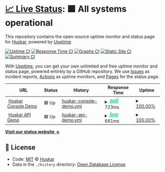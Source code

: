 # [📈 Live Status](https://huskar-org.github.io/uptime): <!--live status--> **🟩 All systems operational**

This repository contains the open-source uptime monitor and status page for [Huskar](https://huskar.org), powered by [Upptime](https://github.com/upptime/upptime).

[![Uptime CI](https://github.com/koj-co/upptime/workflows/Uptime%20CI/badge.svg)](https://github.com/koj-co/upptime/actions?query=workflow%3A%22Uptime+CI%22)
[![Response Time CI](https://github.com/koj-co/upptime/workflows/Response%20Time%20CI/badge.svg)](https://github.com/koj-co/upptime/actions?query=workflow%3A%22Response+Time+CI%22)
[![Graphs CI](https://github.com/koj-co/upptime/workflows/Graphs%20CI/badge.svg)](https://github.com/koj-co/upptime/actions?query=workflow%3A%22Graphs+CI%22)
[![Static Site CI](https://github.com/koj-co/upptime/workflows/Static%20Site%20CI/badge.svg)](https://github.com/koj-co/upptime/actions?query=workflow%3A%22Static+Site+CI%22)
[![Summary CI](https://github.com/koj-co/upptime/workflows/Summary%20CI/badge.svg)](https://github.com/koj-co/upptime/actions?query=workflow%3A%22Summary+CI%22)

With [Upptime](https://upptime.js.org), you can get your own unlimited and free uptime monitor and status page, powered entirely by a GitHub repository. We use [Issues](https://github.com/huskar-org/uptime/issues) as incident reports, [Actions](https://github.com/huskar-org/uptime/actions) as uptime monitors, and [Pages](https://huskar-org.github.io/uptime) for the status page.

<!--start: status pages-->
<!-- This summary is generated by Upptime (https://github.com/upptime/upptime) -->
<!-- Do not edit this manually, your changes will be overwritten -->
<!-- prettier-ignore -->
| URL | Status | History | Response Time | Uptime |
| --- | ------ | ------- | ------------- | ------ |
| <img alt="" src="https://favicons.githubusercontent.com/demo.huskar.org" height="13"> [Huskar Console Demo](https://demo.huskar.org) | 🟩 Up | [huskar-console-demo.yml](https://github.com/huskar-org/uptime/commits/HEAD/history/huskar-console-demo.yml) | <details><summary><img alt="Response time graph" src="./graphs/huskar-console-demo/response-time-week.png" height="20"> 723ms</summary><br><a href="https://huskar-org.github.io/uptime/history/huskar-console-demo"><img alt="Response time 749" src="https://img.shields.io/endpoint?url=https%3A%2F%2Fraw.githubusercontent.com%2Fhuskar-org%2Fuptime%2FHEAD%2Fapi%2Fhuskar-console-demo%2Fresponse-time.json"></a><br><a href="https://huskar-org.github.io/uptime/history/huskar-console-demo"><img alt="24-hour response time 640" src="https://img.shields.io/endpoint?url=https%3A%2F%2Fraw.githubusercontent.com%2Fhuskar-org%2Fuptime%2FHEAD%2Fapi%2Fhuskar-console-demo%2Fresponse-time-day.json"></a><br><a href="https://huskar-org.github.io/uptime/history/huskar-console-demo"><img alt="7-day response time 723" src="https://img.shields.io/endpoint?url=https%3A%2F%2Fraw.githubusercontent.com%2Fhuskar-org%2Fuptime%2FHEAD%2Fapi%2Fhuskar-console-demo%2Fresponse-time-week.json"></a><br><a href="https://huskar-org.github.io/uptime/history/huskar-console-demo"><img alt="30-day response time 757" src="https://img.shields.io/endpoint?url=https%3A%2F%2Fraw.githubusercontent.com%2Fhuskar-org%2Fuptime%2FHEAD%2Fapi%2Fhuskar-console-demo%2Fresponse-time-month.json"></a><br><a href="https://huskar-org.github.io/uptime/history/huskar-console-demo"><img alt="1-year response time 749" src="https://img.shields.io/endpoint?url=https%3A%2F%2Fraw.githubusercontent.com%2Fhuskar-org%2Fuptime%2FHEAD%2Fapi%2Fhuskar-console-demo%2Fresponse-time-year.json"></a></details> | <details><summary><a href="https://huskar-org.github.io/uptime/history/huskar-console-demo">100.00%</a></summary><a href="https://huskar-org.github.io/uptime/history/huskar-console-demo"><img alt="All-time uptime 99.95%" src="https://img.shields.io/endpoint?url=https%3A%2F%2Fraw.githubusercontent.com%2Fhuskar-org%2Fuptime%2FHEAD%2Fapi%2Fhuskar-console-demo%2Fuptime.json"></a><br><a href="https://huskar-org.github.io/uptime/history/huskar-console-demo"><img alt="24-hour uptime 100.00%" src="https://img.shields.io/endpoint?url=https%3A%2F%2Fraw.githubusercontent.com%2Fhuskar-org%2Fuptime%2FHEAD%2Fapi%2Fhuskar-console-demo%2Fuptime-day.json"></a><br><a href="https://huskar-org.github.io/uptime/history/huskar-console-demo"><img alt="7-day uptime 100.00%" src="https://img.shields.io/endpoint?url=https%3A%2F%2Fraw.githubusercontent.com%2Fhuskar-org%2Fuptime%2FHEAD%2Fapi%2Fhuskar-console-demo%2Fuptime-week.json"></a><br><a href="https://huskar-org.github.io/uptime/history/huskar-console-demo"><img alt="30-day uptime 100.00%" src="https://img.shields.io/endpoint?url=https%3A%2F%2Fraw.githubusercontent.com%2Fhuskar-org%2Fuptime%2FHEAD%2Fapi%2Fhuskar-console-demo%2Fuptime-month.json"></a><br><a href="https://huskar-org.github.io/uptime/history/huskar-console-demo"><img alt="1-year uptime 99.95%" src="https://img.shields.io/endpoint?url=https%3A%2F%2Fraw.githubusercontent.com%2Fhuskar-org%2Fuptime%2FHEAD%2Fapi%2Fhuskar-console-demo%2Fuptime-year.json"></a></details>
| <img alt="" src="https://favicons.githubusercontent.com/api.demo.huskar.org" height="13"> [Huskar API Demo](https://api.demo.huskar.org/api/health_check) | 🟩 Up | [huskar-api-demo.yml](https://github.com/huskar-org/uptime/commits/HEAD/history/huskar-api-demo.yml) | <details><summary><img alt="Response time graph" src="./graphs/huskar-api-demo/response-time-week.png" height="20"> 681ms</summary><br><a href="https://huskar-org.github.io/uptime/history/huskar-api-demo"><img alt="Response time 748" src="https://img.shields.io/endpoint?url=https%3A%2F%2Fraw.githubusercontent.com%2Fhuskar-org%2Fuptime%2FHEAD%2Fapi%2Fhuskar-api-demo%2Fresponse-time.json"></a><br><a href="https://huskar-org.github.io/uptime/history/huskar-api-demo"><img alt="24-hour response time 746" src="https://img.shields.io/endpoint?url=https%3A%2F%2Fraw.githubusercontent.com%2Fhuskar-org%2Fuptime%2FHEAD%2Fapi%2Fhuskar-api-demo%2Fresponse-time-day.json"></a><br><a href="https://huskar-org.github.io/uptime/history/huskar-api-demo"><img alt="7-day response time 681" src="https://img.shields.io/endpoint?url=https%3A%2F%2Fraw.githubusercontent.com%2Fhuskar-org%2Fuptime%2FHEAD%2Fapi%2Fhuskar-api-demo%2Fresponse-time-week.json"></a><br><a href="https://huskar-org.github.io/uptime/history/huskar-api-demo"><img alt="30-day response time 705" src="https://img.shields.io/endpoint?url=https%3A%2F%2Fraw.githubusercontent.com%2Fhuskar-org%2Fuptime%2FHEAD%2Fapi%2Fhuskar-api-demo%2Fresponse-time-month.json"></a><br><a href="https://huskar-org.github.io/uptime/history/huskar-api-demo"><img alt="1-year response time 748" src="https://img.shields.io/endpoint?url=https%3A%2F%2Fraw.githubusercontent.com%2Fhuskar-org%2Fuptime%2FHEAD%2Fapi%2Fhuskar-api-demo%2Fresponse-time-year.json"></a></details> | <details><summary><a href="https://huskar-org.github.io/uptime/history/huskar-api-demo">100.00%</a></summary><a href="https://huskar-org.github.io/uptime/history/huskar-api-demo"><img alt="All-time uptime 99.95%" src="https://img.shields.io/endpoint?url=https%3A%2F%2Fraw.githubusercontent.com%2Fhuskar-org%2Fuptime%2FHEAD%2Fapi%2Fhuskar-api-demo%2Fuptime.json"></a><br><a href="https://huskar-org.github.io/uptime/history/huskar-api-demo"><img alt="24-hour uptime 100.00%" src="https://img.shields.io/endpoint?url=https%3A%2F%2Fraw.githubusercontent.com%2Fhuskar-org%2Fuptime%2FHEAD%2Fapi%2Fhuskar-api-demo%2Fuptime-day.json"></a><br><a href="https://huskar-org.github.io/uptime/history/huskar-api-demo"><img alt="7-day uptime 100.00%" src="https://img.shields.io/endpoint?url=https%3A%2F%2Fraw.githubusercontent.com%2Fhuskar-org%2Fuptime%2FHEAD%2Fapi%2Fhuskar-api-demo%2Fuptime-week.json"></a><br><a href="https://huskar-org.github.io/uptime/history/huskar-api-demo"><img alt="30-day uptime 100.00%" src="https://img.shields.io/endpoint?url=https%3A%2F%2Fraw.githubusercontent.com%2Fhuskar-org%2Fuptime%2FHEAD%2Fapi%2Fhuskar-api-demo%2Fuptime-month.json"></a><br><a href="https://huskar-org.github.io/uptime/history/huskar-api-demo"><img alt="1-year uptime 99.95%" src="https://img.shields.io/endpoint?url=https%3A%2F%2Fraw.githubusercontent.com%2Fhuskar-org%2Fuptime%2FHEAD%2Fapi%2Fhuskar-api-demo%2Fuptime-year.json"></a></details>

<!--end: status pages-->

[**Visit our status website →**](https://huskar-org.github.io/uptime)

## 📄 License

- Code: [MIT](./LICENSE) © [Huskar](https://huskar.org)
- Data in the `./history` directory: [Open Database License](https://opendatacommons.org/licenses/odbl/1-0/)
